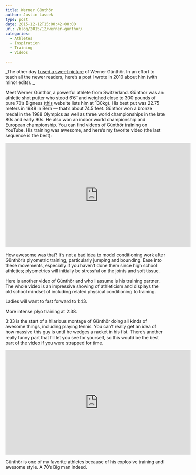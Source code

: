```yaml
---
title: Werner Günthör
author: Justin Lascek
type: post
date: 2015-12-12T15:00:42+00:00
url: /blog/2015/12/werner-gunthor/
categories:
  - Athletes
  - Inspiration
  - Training
  - Videos

---
```

_The other day <a href="http://wp.me/pEKxw-2Nz" target="_blank">I used a sweet picture</a> of Werner Günthör. In an effort to teach all the newer readers, here&#8217;s a post I wrote in 2010 about him (with minor edits). _

Meet Werner Günthör, a powerful athlete from Switzerland. Günthör was an athletic shot putter who stood 6&#8217;6&#8243; and weighed close to 300 pounds of pure 70&#8217;s Bigness ([this][1] website lists him at 130kg). His best put was 22.75 meters in 1988 in Bern &#8212; that&#8217;s about 74.5 feet. Günthör won a bronze medal in the 1988 Olympics as well as three world championships in the late 80s and early 90s. He also won an indoor world championship and European championship. You can find videos of Günthör training on YouTube. His training was awesome, and here&#8217;s my favorite video (the last sequence is the best):

<span class="embed-youtube" style="text-align:center; display: block;"><iframe class='youtube-player' type='text/html' width='584' height='329' src='https://www.youtube.com/embed/jJECepNeCJ0?version=3&#038;rel=1&#038;fs=1&#038;autohide=2&#038;showsearch=0&#038;showinfo=1&#038;iv_load_policy=1&#038;wmode=transparent' allowfullscreen='true' style='border:0;'></iframe></span>

How awesome was that? It&#8217;s not a bad idea to model conditioning work after Günthör&#8217;s plyometric training, particularly jumping and bounding. Ease into these movements, especially if you haven&#8217;t done them since high school athletics; plyometrics will initially be stressful on the joints and soft tissue.

Here is another video of Günthör and who I assume is his training partner. The whole video is an impressive showing of athleticism and displays the old school mindset of including related physical conditioning to training.

Ladies will want to fast forward to 1:43.
  
More intense plyo training at 2:38.
  
3:33 is the start of a hilarious montage of Günthör doing all kinds of awesome things, including playing tennis. You can&#8217;t really get an idea of how massive this guy is until he wedges a racket in his fist. There&#8217;s another really funny part that I&#8217;ll let you see for yourself, so this would be the best part of the video if you were strapped for time.

<span class="embed-youtube" style="text-align:center; display: block;"><iframe class='youtube-player' type='text/html' width='584' height='329' src='https://www.youtube.com/embed/frFVhwIy_PU?version=3&#038;rel=1&#038;fs=1&#038;autohide=2&#038;showsearch=0&#038;showinfo=1&#038;iv_load_policy=1&#038;wmode=transparent' allowfullscreen='true' style='border:0;'></iframe></span>

Günthör is one of my favorite athletes because of his explosive training and awesome style. A 70&#8217;s Big man indeed.

 [1]: http://www.iaaf.org/athletes/biographies/letter=0/athcode=1060/index.html
